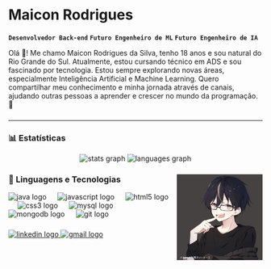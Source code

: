 #  Maicon Rodrigues
**`Desenvolvedor Back-end`** **`Futuro Engenheiro de ML`** **`Futuro Engenheiro de IA`**

Olá 👋! Me chamo Maicon Rodrigues da Silva, tenho 18 anos e sou natural do Rio Grande do Sul. Atualmente, estou cursando técnico em ADS e sou fascinado por tecnologia. Estou sempre explorando novas áreas, especialmente Inteligência Artificial e Machine Learning. Quero compartilhar meu conhecimento e minha jornada através de canais, ajudando outras pessoas a aprender e crescer no mundo da programação. 🚀

###
---

### 📊 Estatísticas

<div align="center">
  <img src="https://github-readme-stats.vercel.app/api?username=TheMysteer&hide_title=false&hide_rank=false&show_icons=true&include_all_commits=true&count_private=true&disable_animations=false&theme=github_dark&locale=en&hide_border=false" height="180" alt="stats graph"  />
  <img src="https://github-readme-stats.vercel.app/api/top-langs?username=TheMysteer&locale=en&hide_title=false&layout=compact&card_width=320&langs_count=5&theme=github_dark&hide_border=false" height="180" alt="languages graph"  />
</div>

<div>
  <img align="right" height="170" src="gif/animated.gif"  />

  ###
  ### 🤖 Linguagens e Tecnologias


  <div align="left">
    <img src="https://cdn.jsdelivr.net/gh/devicons/devicon/icons/java/java-original.svg" height="30" alt="java logo"  />
    <img width="14" />
    <img src="https://cdn.jsdelivr.net/gh/devicons/devicon/icons/javascript/javascript-plain.svg" height="30" alt="javascript logo"  />
    <img width="14" />
    <img src="https://cdn.jsdelivr.net/gh/devicons/devicon/icons/html5/html5-original.svg" height="30" alt="html5 logo"  />
    <img width="14" />
    <img src="https://cdn.jsdelivr.net/gh/devicons/devicon/icons/css3/css3-original.svg" height="30" alt="css3 logo"  />
    <img width="14" />
    <img src="https://cdn.jsdelivr.net/gh/devicons/devicon/icons/mysql/mysql-original.svg" height="30" alt="mysql logo"  />
    <img width="14" />
    <img src="https://cdn.jsdelivr.net/gh/devicons/devicon/icons/mongodb/mongodb-original.svg" height="30" alt="mongodb logo"  />
    <img width="14" />
    <img src="https://cdn.jsdelivr.net/gh/devicons/devicon/icons/git/git-original.svg" height="30" alt="git logo"  />
  </div>

  ###

  <div align="left">
    <a href="https://www.linkedin.com/in/maicon-rodrigues-13861434a/" target="_blank">
      <img src="https://img.shields.io/static/v1?message=LinkedIn&logo=linkedin&label=&color=0077B5&logoColor=white&labelColor=&style=for-the-badge" height="35" alt="linkedin logo"  />
    </a>
    <a href="mailto:maiconrsilva7y@gmail.com" target="_blank">
      <img src="https://img.shields.io/static/v1?message=Gmail&logo=gmail&label=&color=D14836&logoColor=white&labelColor=&style=for-the-badge" height="35" alt="gmail logo"  />
    </a>
  </div>

  ###

</div>

<br clear="both">
